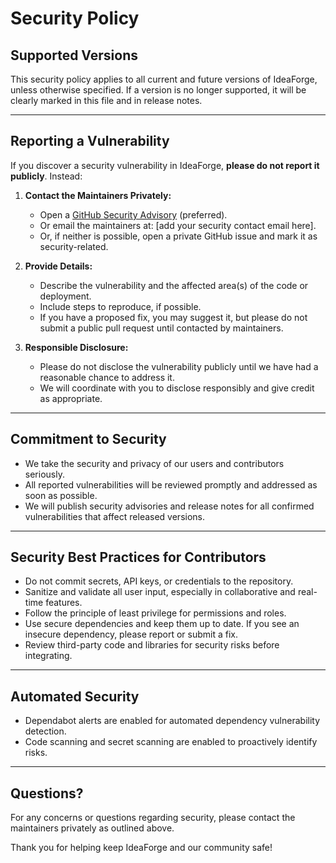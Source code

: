 # Security Policy

## Supported Versions

This security policy applies to all current and future versions of IdeaForge, unless otherwise specified. If a version is no longer supported, it will be clearly marked in this file and in release notes.

---

## Reporting a Vulnerability

If you discover a security vulnerability in IdeaForge, **please do not report it publicly**. Instead:

1. **Contact the Maintainers Privately:**
    - Open a [GitHub Security Advisory](https://github.com/Kiyoshiakira/ideaforge/security/advisories/new) (preferred).
    - Or email the maintainers at: [add your security contact email here].
    - Or, if neither is possible, open a private GitHub issue and mark it as security-related.

2. **Provide Details:**
    - Describe the vulnerability and the affected area(s) of the code or deployment.
    - Include steps to reproduce, if possible.
    - If you have a proposed fix, you may suggest it, but please do not submit a public pull request until contacted by maintainers.

3. **Responsible Disclosure:**
    - Please do not disclose the vulnerability publicly until we have had a reasonable chance to address it.
    - We will coordinate with you to disclose responsibly and give credit as appropriate.

---

## Commitment to Security

- We take the security and privacy of our users and contributors seriously.
- All reported vulnerabilities will be reviewed promptly and addressed as soon as possible.
- We will publish security advisories and release notes for all confirmed vulnerabilities that affect released versions.

---

## Security Best Practices for Contributors

- Do not commit secrets, API keys, or credentials to the repository.
- Sanitize and validate all user input, especially in collaborative and real-time features.
- Follow the principle of least privilege for permissions and roles.
- Use secure dependencies and keep them up to date. If you see an insecure dependency, please report or submit a fix.
- Review third-party code and libraries for security risks before integrating.

---

## Automated Security

- Dependabot alerts are enabled for automated dependency vulnerability detection.
- Code scanning and secret scanning are enabled to proactively identify risks.

---

## Questions?

For any concerns or questions regarding security, please contact the maintainers privately as outlined above.

Thank you for helping keep IdeaForge and our community safe!
